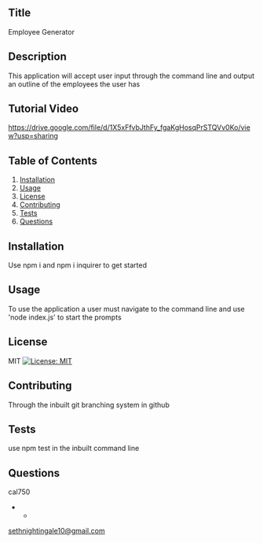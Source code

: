 ## Title
  Employee Generator

  ## Description 
  This application will accept user input through the command line and output an outline of the employees the user has

  ## Tutorial Video
  https://drive.google.com/file/d/1X5xFfvbJthFy_fgaKgHosqPrSTQVv0Ko/view?usp=sharing
  
  ## Table of Contents
  1. [Installation](#Installation)
  2. [Usage](#Usage)
  3. [License](#License)
  4. [Contributing](#Contributing)
  5. [Tests](#Tests)
  6. [Questions](#Questions)
  
  ## Installation
  Use npm i and npm i inquirer to get started

  ## Usage
  To use the application a user must navigate to the command line and use 'node index.js' to start the prompts

  ## License
  MIT [![License: MIT](https://img.shields.io/badge/License-MIT-yellow.svg)](https://opensource.org/licenses/MIT)

  ## Contributing
  Through the inbuilt git branching system in github

  ## Tests
  use npm test in the inbuilt command line

  ## Questions
  cal750
  - - 
  sethnightingale10@gmail.com
